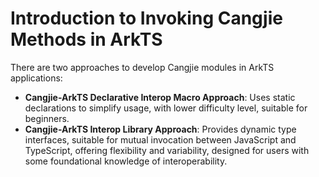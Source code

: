 # Introduction to Invoking Cangjie Methods in ArkTS

There are two approaches to develop Cangjie modules in ArkTS applications:

- **Cangjie-ArkTS Declarative Interop Macro Approach**: Uses static declarations to simplify usage, with lower difficulty level, suitable for beginners.
- **Cangjie-ArkTS Interop Library Approach**: Provides dynamic type interfaces, suitable for mutual invocation between JavaScript and TypeScript, offering flexibility and variability, designed for users with some foundational knowledge of interoperability.